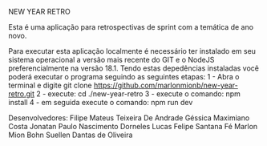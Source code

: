 NEW YEAR RETRO

Esta é uma aplicação para retrospectivas de sprint com a temática de ano novo. 

Para executar esta aplicação localmente é necessário ter instalado em seu sistema operacional a versão mais recente do GIT e o NodeJS preferencialmente na versão 18.1.
Tendo estas depedências instaladas você poderá executar o programa seguindo as seguintes etapas:
1 - Abra o terminal e digite git clone https://github.com/marlonmionb/new-year-retro.git
2 - execute: cd ./new-year-retro
3 - execute o comando: npm install
4 - em seguida execute o comando: npm run dev

Desenvolvedores:
Filipe Mateus Teixeira De Andrade
Géssica Maximiano Costa
Jonatan Paulo Nascimento Dorneles
Lucas Felipe Santana Fé
Marlon Mion Bohn
Suellen Dantas de Oliveira


